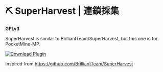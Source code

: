 # ⛏️ SuperHarvest | 連鎖採集
**GPLv3**  

SuperHarvest is similar to BrilliantTeam/SuperHarvest, but this one is for PocketMine-MP.

[![Download Plugin](https://custom-icon-badges.herokuapp.com/badge/-Download-blue?style=for-the-badge&logo=download&logoColor=white "Download")](https://poggit.pmmp.io/p/SuperHarvest/)


Inspired from https://github.com/BrilliantTeam/SuperHarvest